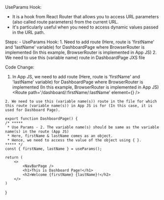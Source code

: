 UseParams Hook: 
 - It is a hook from React Router that allows you to access URL parameters (also called route parameters) from the current URL. 
 - It's particularly useful when you need to access dynamic values passed in the URL path.


Steps:
    - UseParams Hook: 
        1. Need to add route (Here, route is 'firstName' and 'lastName' variable) for DashboardPage where BrowserRouter is implemented (In this example, BrowserRouter is implemented in App JS) 
        2. We need to use this (variable name) route in DashboardPage JXS file

Code Change:
   1. In App JS, we need to add route (Here, route is 'firstName' and 'lastName' variable) for DashboardPage where BrowserRouter is implemented (In this example, BrowserRouter is implemented in App JS)
    <Route path='/dashboard/:firstName/:lastName' element={<DashboardPage />} />

    2. We need to use this (variable name(s)) route in the file for which this route (variable name(s)) in App JS is for (In this case, it is used for Dashboard Page).

    export function DashboardPage() {
    /* ***** 
     * Use Params - 2. The variable name(s) should be same as the variable name(s) in the route (App JS) 
     * Here, firstName & lastName comes as an object.
     * Hence, we need to access the value of the object using { }.
    ***** */
    const { firstName, lastName } = useParams();

    return (
        <>
            <NavBarPage />
            <h1>This is Dashboard Page!</h1>
            <h2>Welcome {firstName} {lastName}!</h2>
        </>
    )
}
